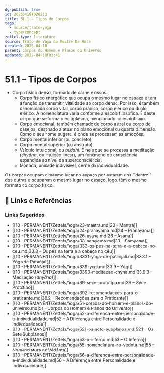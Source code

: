 ```yaml
---
dg-publish: true
id: 20250418T020213
title: 51.1 – Tipos de Corpos
tags:
  - source/trato-yoga
  - type/concept
zettel-type: literature
source: Trato de Yôga do Mestre De Rose
created: 2025-04-18
parent: Corpos do Homem e Planos do Universo
updated: 2025-04-18T03:41
---
```


# 51.1 – Tipos de Corpos

-  Corpo físico denso, formado de carne e ossos.
    -  Corpo físico energético que ocupa o mesmo lugar no espaço e tem a função de transmitir vitalidade ao corpo denso. Por isso, é também denominado corpo vital, corpo prânico, corpo etérico ou duplo etérico. A nomenclatura varia conforme a escola filosófica. É deste corpo que se forma o ectoplasma, mencionado no espiritismo.
    -  Corpo emocional, também chamado de corpo astral ou corpo de desejos, destinado a atuar no plano emocional ou quarta dimensão. Como o seu nome sugere, é onde se processam as emoções.
    -  Corpo mental inferior (ou concreto)
    -  Corpo mental superior (ou abstrato)
    -  Veículo intuicional, ou *buddhi*. É nele que se processa a meditação (*dhyāna*, ou intuição linear), um fenômeno de consciência expandida ao nível da superconsciência.
    -  Mônada, unidade indivisível, cerne da individualidade.

Os corpos ocupam o mesmo lugar no espaço por estarem uns ``dentro'' dos outros e ocuparem o mesmo lugar no espaço, logo, têm o mesmo formato do corpo físico.

## 🔗 Links e Referências











### Links Sugeridos

- [[10 - PERMANENT/Zettels/Yoga/23-mantra.md\|23 – Mantra]]
- [[10 - PERMANENT/Zettels/Yoga/24-pranayama.md\|24 – Pránáyáma]]
- [[10 - PERMANENT/Zettels/Yoga/26-asana.md\|26 – Ásana]]
- [[10 - PERMANENT/Zettels/Yoga/33-samyama.md\|33 – Samyama]]
- [[10 - PERMANENT/Zettels/Yoga/333-os-pes-na-terra-e-a-cabeca-no-ceu.md\|33.3 – Os pés na terra e a cabeça no céu]]
- [[10 - PERMANENT/Zettels/Yoga/3331-yoga-de-patanjali.md\|33.3.1 – Yôga de Pátañjali]]
- [[10 - PERMANENT/Zettels/Yoga/339-yogi.md\|33.9 – Yôgi]]
- [[10 - PERMANENT/Zettels/Yoga/3393-meditacao-dhyna.md\|33.9.3 – Meditação (*dhyāna)*]]
- [[10 - PERMANENT/Zettels/Yoga/39-serie-prototipo.md\|39 – Série Protótipo]]
- [[10 - PERMANENT/Zettels/Yoga/392-recomendacoes-para-o-praticante.md\|39.2 – Recomendações para o Praticante]]
- [[10 - PERMANENT/Zettels/Yoga/51-corpos-do-homem-e-planos-do-universo.md\|51 – Corpos do Homem e Planos do Universo]]
- [[10 - PERMANENT/Zettels/Yoga/52-a-diferenca-entre-personalidade-e-individualidade.md\|52 – A Diferença entre Personalidade e Individualidade]]
- [[10 - PERMANENT/Zettels/Yoga/521-os-sete-subplanos.md\|52.1 – Os Sete Subplanos]]
- [[10 - PERMANENT/Zettels/Yoga/53-o-inferno.md\|53 – O Inferno]]
- [[10 - PERMANENT/Zettels/Yoga/55-nomenclatura-no-vednta.md\|55 – Nomenclatura no Vêdānta]]
- [[10 - PERMANENT/Zettels/Yoga/56-a-diferenca-entre-personalidade-e-individualidade.md\|56 – A Diferença entre Personalidade e Individualidade]]